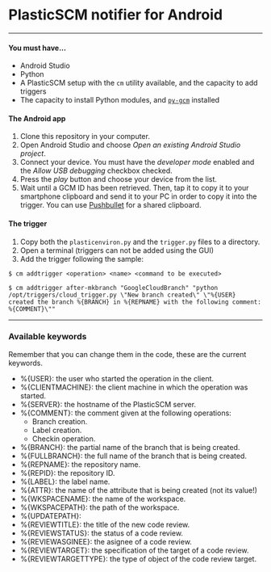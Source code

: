 # PlasticSCM notifier for Android
--------------------------------------

#### You must have...
- Android Studio  
- Python  
- A PlasticSCM setup with the `cm` utility available, and the capacity to add triggers  
- The capacity to install Python modules, and [`py-gcm`](https://github.com/daftshady/py-gcm) installed

#### The Android app

1. Clone this repository in your computer.
2. Open Android Studio and choose _Open an existing Android Studio project_.
3. Connect your device. You must have the _developer mode_ enabled and the _Allow USB debugging_ checkbox checked.
4. Press the _play_ button and choose your device from the list.
5. Wait until a GCM ID has been retrieved. Then, tap it to copy it to your smartphone clipboard and send it to your PC in order to copy it into the trigger. You can use [Pushbullet](https://play.google.com/store/apps/details?id=com.pushbullet.android) for a shared clipboard.

#### The trigger

1. Copy both the `plasticenviron.py` and the `trigger.py` files to a directory.
2. Open a terminal (triggers can not be added using the GUI)
3. Add the trigger following the sample:

```
$ cm addtrigger <operation> <name> <command to be executed>
```

```
$ cm addtrigger after-mkbranch "GoogleCloudBranch" "python /opt/triggers/cloud_trigger.py \"New branch created\" \"%{USER} created the branch %{BRANCH} in %{REPNAME} with the following comment: %{COMMENT}\""

```
--------------------------------------

### Available keywords

Remember that you can change them in the code, these are the current keywords.

- %{USER}: the user who started the operation in the client.
- %{CLIENTMACHINE}: the client machine in which the operation was started.
- %{SERVER}: the hostname of the PlasticSCM server.
- %{COMMENT}: the comment given at the following operations:
    - Branch creation.
    - Label creation.
    - Checkin operation.
- %{BRANCH}: the partial name of the branch that is being created.
- %{FULLBRANCH}: the full name of the branch that is being created.
- %{REPNAME}: the repository name.
- %{REPID}: the repository ID.
- %{LABEL}: the label name.
- %{ATTR}: the name of the attribute that is being created (not its value!)
- %{WKSPACENAME}: the name of the workspace.
- %{WKSPACEPATH}: the path of the workspace.
- %{UPDATEPATH}: 
- %{REVIEWTITLE}: the title of the new code review.
- %{REVIEWSTATUS}: the status of a code review.
- %{REVIEWASGINEE}: the asignee of a code review.
- %{REVIEWTARGET}: the specification of the target of a code review.
- %{REVIEWTARGETTYPE}: the type of object of the code review target.